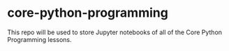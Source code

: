 # core-python-programming
This repo will be used to store Jupyter notebooks of all of the Core Python Programming lessons.
